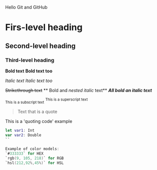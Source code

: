 Hello Git and GitHub

# Firs-level heading
## Second-level heading
### Third-level heading

**Bold text**
__Bold text too__

*Italic text*
_Italic text too_

~~Strikethrough text~~
** Bold and _nested italic_ text**
***All bold an italic text***

<sub>This is a subscript text</sub>
<sup>This is a superscript text</sup>

>Text that is a quote

This is a 'quoting code' example

```swift
let var1: Int
var var2: Double
``

Example of color models:
`#333333` for HEX
`rgb(9, 105, 218)` for RGB
`hsl(212,92%,45%)` for HSL

